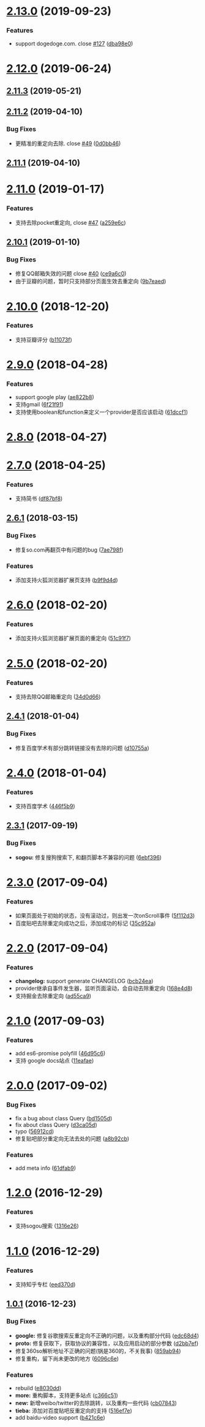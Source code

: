 # [2.13.0](https://github.com/axetroy/anti-redirect/compare/v2.12.0...v2.13.0) (2019-09-23)


### Features

* support dogedoge.com. close [#127](https://github.com/axetroy/anti-redirect/issues/127) ([dba98e0](https://github.com/axetroy/anti-redirect/commit/dba98e0))



# [2.12.0](https://github.com/axetroy/anti-redirect/compare/v2.11.3...v2.12.0) (2019-06-24)



## [2.11.3](https://github.com/axetroy/anti-redirect/compare/v2.11.2...v2.11.3) (2019-05-21)



## [2.11.2](https://github.com/axetroy/anti-redirect/compare/v2.11.1...v2.11.2) (2019-04-10)


### Bug Fixes

* 更精准的重定向去除. close [#49](https://github.com/axetroy/anti-redirect/issues/49) ([0d0bb46](https://github.com/axetroy/anti-redirect/commit/0d0bb46))



## [2.11.1](https://github.com/axetroy/anti-redirect/compare/v2.11.0...v2.11.1) (2019-04-10)



# [2.11.0](https://github.com/axetroy/anti-redirect/compare/v2.10.1...v2.11.0) (2019-01-17)


### Features

* 支持去除pocket重定向, close [#47](https://github.com/axetroy/anti-redirect/issues/47) ([a259e6c](https://github.com/axetroy/anti-redirect/commit/a259e6c))



## [2.10.1](https://github.com/axetroy/anti-redirect/compare/v2.10.0...v2.10.1) (2019-01-10)


### Bug Fixes

* 修复QQ邮箱失效的问题 close [#40](https://github.com/axetroy/anti-redirect/issues/40) ([ce9a6c0](https://github.com/axetroy/anti-redirect/commit/ce9a6c0))
* 由于豆瓣的问题，暂时只支持部分页面生效去重定向 ([9b7eaed](https://github.com/axetroy/anti-redirect/commit/9b7eaed))



# [2.10.0](https://github.com/axetroy/anti-redirect/compare/v2.9.0...v2.10.0) (2018-12-20)


### Features

* 支持豆瓣评分 ([b11073f](https://github.com/axetroy/anti-redirect/commit/b11073f))



# [2.9.0](https://github.com/axetroy/anti-redirect/compare/v2.8.0...v2.9.0) (2018-04-28)


### Features

* support google play ([ae822b8](https://github.com/axetroy/anti-redirect/commit/ae822b8))
* 支持gmail ([6f21f91](https://github.com/axetroy/anti-redirect/commit/6f21f91))
* 支持使用boolean和function来定义一个provider是否应该启动 ([61dccf1](https://github.com/axetroy/anti-redirect/commit/61dccf1))



# [2.8.0](https://github.com/axetroy/anti-redirect/compare/v2.7.0...v2.8.0) (2018-04-27)



# [2.7.0](https://github.com/axetroy/anti-redirect/compare/v2.6.1...v2.7.0) (2018-04-25)


### Features

* 支持简书 ([df87bf8](https://github.com/axetroy/anti-redirect/commit/df87bf8))



## [2.6.1](https://github.com/axetroy/anti-redirect/compare/v2.6.0...v2.6.1) (2018-03-15)


### Bug Fixes

* 修复so.com再翻页中有问题的bug ([7ae798f](https://github.com/axetroy/anti-redirect/commit/7ae798f))


### Features

* 添加支持火狐浏览器扩展页支持 ([b9f9d4d](https://github.com/axetroy/anti-redirect/commit/b9f9d4d))



# [2.6.0](https://github.com/axetroy/anti-redirect/compare/v2.5.0...v2.6.0) (2018-02-20)


### Features

* 添加支持火狐浏览器扩展页面的重定向 ([51c91f7](https://github.com/axetroy/anti-redirect/commit/51c91f7))



# [2.5.0](https://github.com/axetroy/anti-redirect/compare/v2.4.1...v2.5.0) (2018-02-20)


### Features

* 支持去除QQ邮箱重定向 ([34d0d66](https://github.com/axetroy/anti-redirect/commit/34d0d66))



## [2.4.1](https://github.com/axetroy/anti-redirect/compare/v2.4.0...v2.4.1) (2018-01-04)


### Bug Fixes

* 修复百度学术有部分跳转链接没有去除的问题 ([d10755a](https://github.com/axetroy/anti-redirect/commit/d10755a))



# [2.4.0](https://github.com/axetroy/anti-redirect/compare/v2.3.1...v2.4.0) (2018-01-04)


### Features

* 支持百度学术 ([446f5b9](https://github.com/axetroy/anti-redirect/commit/446f5b9))



## [2.3.1](https://github.com/axetroy/anti-redirect/compare/v2.3.0...v2.3.1) (2017-09-19)


### Bug Fixes

* **sogou:** 修复搜狗搜索下, 和翻页脚本不兼容的问题 ([6ebf396](https://github.com/axetroy/anti-redirect/commit/6ebf396))



# [2.3.0](https://github.com/axetroy/anti-redirect/compare/v2.2.0...v2.3.0) (2017-09-04)


### Features

* 如果页面处于初始的状态，没有滚动过，则出发一次onScroll事件 ([5f112d3](https://github.com/axetroy/anti-redirect/commit/5f112d3))
* 百度贴吧去除重定向成功之后，添加成功的标记 ([35c952a](https://github.com/axetroy/anti-redirect/commit/35c952a))



# [2.2.0](https://github.com/axetroy/anti-redirect/compare/v2.1.0...v2.2.0) (2017-09-04)


### Features

* **changelog:** support generate CHANGELOG ([bcb24ea](https://github.com/axetroy/anti-redirect/commit/bcb24ea))
* provider继承自事件发生器，监听页面滚动，会自动去除重定向 ([168e4d8](https://github.com/axetroy/anti-redirect/commit/168e4d8))
* 支持掘金去除重定向 ([ad55ca9](https://github.com/axetroy/anti-redirect/commit/ad55ca9))



# [2.1.0](https://github.com/axetroy/anti-redirect/compare/v2.0.0...v2.1.0) (2017-09-03)


### Features

* add es6-promise polyfill ([46d95c6](https://github.com/axetroy/anti-redirect/commit/46d95c6))
* 支持 google docs站点 ([11eafae](https://github.com/axetroy/anti-redirect/commit/11eafae))



# [2.0.0](https://github.com/axetroy/anti-redirect/compare/1.2.0...v2.0.0) (2017-09-02)


### Bug Fixes

* fix a bug about class Query ([bd1505d](https://github.com/axetroy/anti-redirect/commit/bd1505d))
* fix about class Query ([d3ca05d](https://github.com/axetroy/anti-redirect/commit/d3ca05d))
* typo ([56912cd](https://github.com/axetroy/anti-redirect/commit/56912cd))
* 修复贴吧部分重定向无法去处的问题 ([a8b92cb](https://github.com/axetroy/anti-redirect/commit/a8b92cb))


### Features

* add meta info ([61dfab9](https://github.com/axetroy/anti-redirect/commit/61dfab9))



# [1.2.0](https://github.com/axetroy/anti-redirect/compare/1.1.0...1.2.0) (2016-12-29)


### Features

* 支持sogou搜索 ([1316e26](https://github.com/axetroy/anti-redirect/commit/1316e26))



# [1.1.0](https://github.com/axetroy/anti-redirect/compare/1.0.1...1.1.0) (2016-12-29)


### Features

* 支持知乎专栏 ([eed370d](https://github.com/axetroy/anti-redirect/commit/eed370d))



## [1.0.1](https://github.com/axetroy/anti-redirect/compare/c366c51...1.0.1) (2016-12-23)


### Bug Fixes

* **google:** 修复谷歌搜索反重定向不正确的问题，以及重构部分代码 ([edc68d4](https://github.com/axetroy/anti-redirect/commit/edc68d4))
* **proto:** 修复获取下，获取协议的兼容性，以及应用启动的部分参数 ([d2bb7ef](https://github.com/axetroy/anti-redirect/commit/d2bb7ef))
* 修复360so解析地址不正确的问题(锅是360的，不关我事) ([859ab94](https://github.com/axetroy/anti-redirect/commit/859ab94))
* 修复重构，留下尚未更改的地方 ([6096c6e](https://github.com/axetroy/anti-redirect/commit/6096c6e))


### Features

* rebuild ([e8030dd](https://github.com/axetroy/anti-redirect/commit/e8030dd))
* **more:** 重构脚本，支持更多站点 ([c366c51](https://github.com/axetroy/anti-redirect/commit/c366c51))
* **new:** 新增weibo/twitter的去除跳转，以及重构一些代码 ([cb07843](https://github.com/axetroy/anti-redirect/commit/cb07843))
* **tieba:** 添加对百度贴吧反重定向的支持 ([516ef7e](https://github.com/axetroy/anti-redirect/commit/516ef7e))
* add baidu-video support ([b421c6e](https://github.com/axetroy/anti-redirect/commit/b421c6e))



